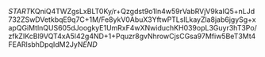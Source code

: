 $START$KQniQ4TWZgsLxBLT0Ky/r+Qzgdst9o1ln4w59rVabRVjV9kaIQ5+nLJd732ZSwDVetkbqE9q7C+1M/Fe8ykV0AbuX3YftwPTLslLkayZla8jab6jgySg+xapQGiMtlnQUS605dJoogkyE1UmRxF4wXNwiduchKH039opL3Guyr3hT3Po/zfkZIKcBl9VQT4xA5l42g4ND+1+Pquzr8gvNhrowCjsCGsa97Mfiw5BeT3Mt4FEARlsbhDpqIdM2JyN$END$